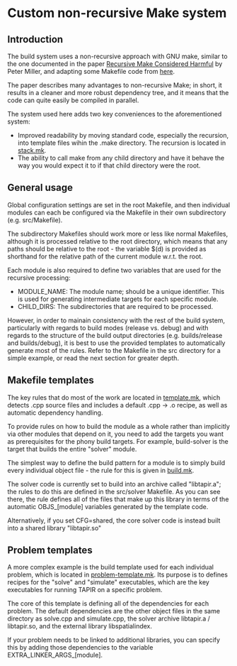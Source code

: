 Custom non-recursive Make system
================================

Introduction
------------
The build system uses a non-recursive approach with GNU make, similar to the
one documented in the paper
[Recursive Make Considered Harmful](http://aegis.sourceforge.net/auug97.pdf)
by Peter Miller, and adapting some Makefile code from
[here](http://evbergen.home.xs4all.nl/nonrecursive-make.html).

The paper describes many advantages to non-recursive Make; in short, it results
in a cleaner and more robust dependency tree, and it means that the code can
quite easily be compiled in parallel.

The system used here adds two key conveniences to the aforementioned system:
- Improved readability by moving standard code, especially the recursion,
	into template files wihin the .make directory.
	The recursion is located in [stack.mk][stack].
- The ability to call make from any child directory and have it behave the way
	you would expect it to if that child directory were the root.

General usage
-------------
Global configuration settings are set in the root Makefile,
and then individual modules can each be configured via the Makefile in their
own subdirectory (e.g. src/Makefile).

The subdirectory Makefiles should work more or less like normal Makefiles,
although it is processed relative to the root directory, which means that any
paths should be relative to the root - the variable $(d) is provided as
shorthand for the relative path of the current module w.r.t. the root.

Each module is also required to define two variables that are used for the
recursive processing:
- MODULE_NAME: The module name; should be a unique identifier. This is used
    for generating intermediate targets for each specific module.
- CHILD_DIRS: The subdirectories that are required to be processed.

However, in order to mainain consistency with the rest of the build system,
particularly with regards to build modes (release vs. debug) and with regards
to the structure of the build output directories (e.g. builds/release
and builds/debug), it is best to use the provided templates to automatically
generate most of the rules. Refer to the Makefile in the src directory
for a simple example, or read the next section for greater depth.

Makefile templates
------------------
The key rules that do most of the work are located in
[template.mk][template], which detects .cpp source files and includes
a default .cpp -> .o recipe, as well as automatic dependency handling.

To provide rules on how to build the module as a whole rather than implicitly
via other modules that depend on it, you need to add the targets you want as
prerequisites for the phony build targets. For example,
build-solver
is the target that builds the entire "solver" module.

The simplest way to define the build pattern for a module is to simply build
every individual object file - the rule for this is given in
[build.mk][build].

The solver code is currently set to build into an archive called "libtapir.a";
the rules to do this are defined in the src/solver Makefile.
As you can see there, the rule defines all of the files that make up this
library in terms of the automatic OBJS\_[module] variables generated by
the template code.

Alternatively, if you set CFG=shared, the core solver code is instead built
into a shared library "libtapir.so"

Problem templates
-----------------
A more complex example is the build template used for each individual
problem, which is located in [problem-template.mk][problem-template].
Its purpose is to defines recipes for the "solve" and "simulate" executables,
which are the key executables for running TAPIR on a specific problem.

The core of this template is defining all of the dependencies for each problem.
The default dependencies are the other object files in the same directory as
solve.cpp and simulate.cpp, the solver archive libtapir.a / libtapir.so,
and the external library libspatialindex.

If your problem needs to be linked to additional libraries, you can specify
this by adding those dependencies to the variable
EXTRA_LINKER_ARGS\_[module].

[stack]: stack.mk
[build]: build.mk
[template]: template.mk
[problem-template]: problem-template.mk


